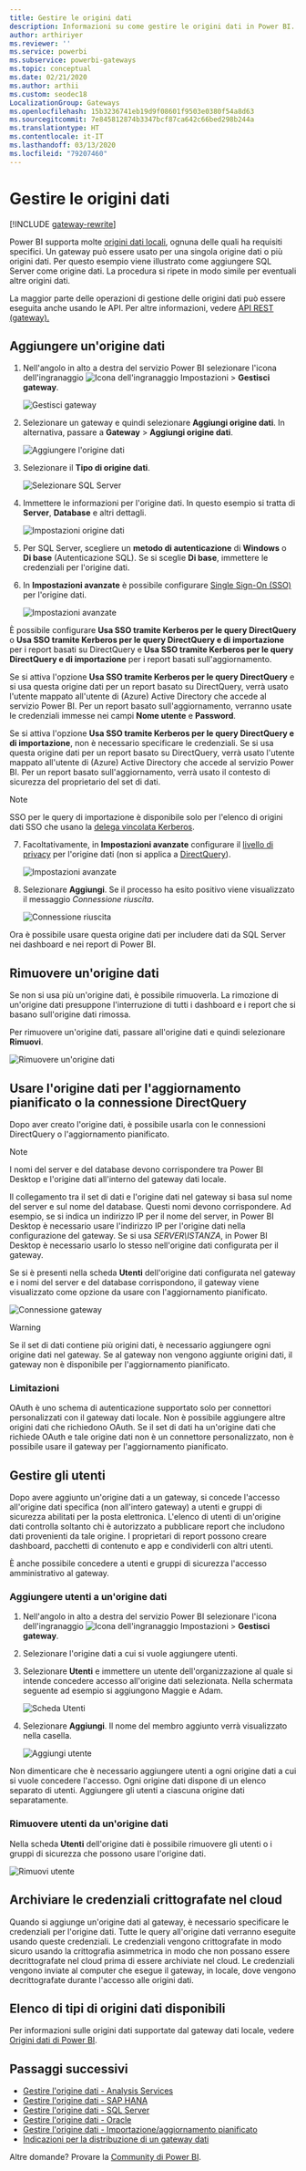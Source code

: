 ```yaml
---
title: Gestire le origini dati
description: Informazioni su come gestire le origini dati in Power BI.
author: arthiriyer
ms.reviewer: ''
ms.service: powerbi
ms.subservice: powerbi-gateways
ms.topic: conceptual
ms.date: 02/21/2020
ms.author: arthii
ms.custom: seodec18
LocalizationGroup: Gateways
ms.openlocfilehash: 15b3236741eb19d9f08601f9503e0380f54a8d63
ms.sourcegitcommit: 7e845812874b3347bcf87ca642c66bed298b244a
ms.translationtype: HT
ms.contentlocale: it-IT
ms.lasthandoff: 03/13/2020
ms.locfileid: "79207460"
---
```

# <a name="manage-data-sources"></a>Gestire le origini dati

[!INCLUDE [gateway-rewrite](includes/gateway-rewrite.md)]

Power BI supporta molte [origini dati locali](power-bi-data-sources.md), ognuna delle quali ha requisiti specifici. Un gateway può essere usato per una singola origine dati o più origini dati. Per questo esempio viene illustrato come aggiungere SQL Server come origine dati. La procedura si ripete in modo simile per eventuali altre origini dati.

La maggior parte delle operazioni di gestione delle origini dati può essere eseguita anche usando le API. Per altre informazioni, vedere [API REST (gateway).](/rest/api/power-bi/gateways)

## <a name="add-a-data-source"></a>Aggiungere un'origine dati

1. Nell'angolo in alto a destra del servizio Power BI selezionare l'icona dell'ingranaggio ![Icona dell'ingranaggio Impostazioni](media/service-gateway-data-sources/icon-gear.png) > **Gestisci gateway**.

    ![Gestisci gateway](media/service-gateway-data-sources/manage-gateways.png)

2. Selezionare un gateway e quindi selezionare **Aggiungi origine dati**. In alternativa, passare a **Gateway** > **Aggiungi origine dati**.

    ![Aggiungere l'origine dati](media/service-gateway-data-sources/add-data-source.png)

3. Selezionare il **Tipo di origine dati**.

    ![Selezionare SQL Server](media/service-gateway-data-sources/select-sql-server.png)

4. Immettere le informazioni per l'origine dati. In questo esempio si tratta di **Server**, **Database** e altri dettagli. 

    ![Impostazioni origine dati](media/service-gateway-data-sources/data-source-settings.png)

5. Per SQL Server, scegliere un **metodo di autenticazione** di **Windows** o **Di base** (Autenticazione SQL). Se si sceglie **Di base**, immettere le credenziali per l'origine dati.

6. In **Impostazioni avanzate** è possibile configurare [Single Sign-On (SSO)](service-gateway-sso-overview.md) per l'origine dati. 

    ![Impostazioni avanzate](media/service-gateway-data-sources/advanced-settings-02.png)

È possibile configurare **Usa SSO tramite Kerberos per le query DirectQuery** o **Usa SSO tramite Kerberos per le query DirectQuery e di importazione** per i report basati su DirectQuery e **Usa SSO tramite Kerberos per le query DirectQuery e di importazione** per i report basati sull'aggiornamento.

Se si attiva l'opzione **Usa SSO tramite Kerberos per le query DirectQuery** e si usa questa origine dati per un report basato su DirectQuery, verrà usato l'utente mappato all'utente di (Azure) Active Directory che accede al servizio Power BI. Per un report basato sull'aggiornamento, verranno usate le credenziali immesse nei campi **Nome utente** e **Password**.

Se si attiva l'opzione **Usa SSO tramite Kerberos per le query DirectQuery e di importazione**, non è necessario specificare le credenziali. Se si usa questa origine dati per un report basato su DirectQuery, verrà usato l'utente mappato all'utente di (Azure) Active Directory che accede al servizio Power BI.  Per un report basato sull'aggiornamento, verrà usato il contesto di sicurezza del proprietario del set di dati.

> [!NOTE]
>SSO per le query di importazione è disponibile solo per l'elenco di origini dati SSO che usano la [delega vincolata Kerberos](service-gateway-sso-kerberos.md).

7. Facoltativamente, in **Impostazioni avanzate** configurare il [livello di privacy](https://support.office.com/article/Privacy-levels-Power-Query-CC3EDE4D-359E-4B28-BC72-9BEE7900B540) per l'origine dati (non si applica a [DirectQuery](desktop-directquery-about.md)).

    ![Impostazioni avanzate](media/service-gateway-data-sources/advanced-settings.png)

8. Selezionare **Aggiungi**. Se il processo ha esito positivo viene visualizzato il messaggio *Connessione riuscita*.

    ![Connessione riuscita](media/service-gateway-data-sources/connection-successful.png)

Ora è possibile usare questa origine dati per includere dati da SQL Server nei dashboard e nei report di Power BI.

## <a name="remove-a-data-source"></a>Rimuovere un'origine dati

Se non si usa più un'origine dati, è possibile rimuoverla. La rimozione di un'origine dati presuppone l'interruzione di tutti i dashboard e i report che si basano sull'origine dati rimossa.

Per rimuovere un'origine dati, passare all'origine dati e quindi selezionare **Rimuovi**.

![Rimuovere un'origine dati](media/service-gateway-data-sources/remove-data-source.png)

## <a name="use-the-data-source-for-scheduled-refresh-or-directquery"></a>Usare l'origine dati per l'aggiornamento pianificato o la connessione DirectQuery

Dopo aver creato l'origine dati, è possibile usarla con le connessioni DirectQuery o l'aggiornamento pianificato.

> [!NOTE]
>I nomi del server e del database devono corrispondere tra Power BI Desktop e l'origine dati all'interno del gateway dati locale.

Il collegamento tra il set di dati e l'origine dati nel gateway si basa sul nome del server e sul nome del database. Questi nomi devono corrispondere. Ad esempio, se si indica un indirizzo IP per il nome del server, in Power BI Desktop è necessario usare l'indirizzo IP per l'origine dati nella configurazione del gateway. Se si usa *SERVER\ISTANZA*, in Power BI Desktop è necessario usarlo lo stesso nell'origine dati configurata per il gateway.

Se si è presenti nella scheda **Utenti** dell'origine dati configurata nel gateway e i nomi del server e del database corrispondono, il gateway viene visualizzato come opzione da usare con l'aggiornamento pianificato.

![Connessione gateway](media/service-gateway-data-sources/gateway-connection.png)

> [!WARNING]
> Se il set di dati contiene più origini dati, è necessario aggiungere ogni origine dati nel gateway. Se al gateway non vengono aggiunte origini dati, il gateway non è disponibile per l'aggiornamento pianificato.

### <a name="limitations"></a>Limitazioni

OAuth è uno schema di autenticazione supportato solo per connettori personalizzati con il gateway dati locale. Non è possibile aggiungere altre origini dati che richiedono OAuth. Se il set di dati ha un'origine dati che richiede OAuth e tale origine dati non è un connettore personalizzato, non è possibile usare il gateway per l'aggiornamento pianificato.

## <a name="manage-users"></a>Gestire gli utenti

Dopo avere aggiunto un'origine dati a un gateway, si concede l'accesso all'origine dati specifica (non all'intero gateway) a utenti e gruppi di sicurezza abilitati per la posta elettronica. L'elenco di utenti di un'origine dati controlla soltanto chi è autorizzato a pubblicare report che includono dati provenienti da tale origine. I proprietari di report possono creare dashboard, pacchetti di contenuto e app e condividerli con altri utenti.

È anche possibile concedere a utenti e gruppi di sicurezza l'accesso amministrativo al gateway.

### <a name="add-users-to-a-data-source"></a>Aggiungere utenti a un'origine dati

1. Nell'angolo in alto a destra del servizio Power BI selezionare l'icona dell'ingranaggio ![Icona dell'ingranaggio Impostazioni](media/service-gateway-data-sources/icon-gear.png) > **Gestisci gateway**.

2. Selezionare l'origine dati a cui si vuole aggiungere utenti.

3. Selezionare **Utenti** e immettere un utente dell'organizzazione al quale si intende concedere accesso all'origine dati selezionata. Nella schermata seguente ad esempio si aggiungono Maggie e Adam.

    ![Scheda Utenti](media/service-gateway-data-sources/users-tab.png)

4. Selezionare **Aggiungi**. Il nome del membro aggiunto verrà visualizzato nella casella.

    ![Aggiungi utente](media/service-gateway-data-sources/add-user.png)

Non dimenticare che è necessario aggiungere utenti a ogni origine dati a cui si vuole concedere l'accesso. Ogni origine dati dispone di un elenco separato di utenti. Aggiungere gli utenti a ciascuna origine dati separatamente.

### <a name="remove-users-from-a-data-source"></a>Rimuovere utenti da un'origine dati

Nella scheda **Utenti** dell'origine dati è possibile rimuovere gli utenti o i gruppi di sicurezza che possono usare l'origine dati.

![Rimuovi utente](media/service-gateway-data-sources/remove-user.png)

## <a name="store-encrypted-credentials-in-the-cloud"></a>Archiviare le credenziali crittografate nel cloud

Quando si aggiunge un'origine dati al gateway, è necessario specificare le credenziali per l'origine dati. Tutte le query all'origine dati verranno eseguite usando queste credenziali. Le credenziali vengono crittografate in modo sicuro usando la crittografia asimmetrica in modo che non possano essere decrittografate nel cloud prima di essere archiviate nel cloud. Le credenziali vengono inviate al computer che esegue il gateway, in locale, dove vengono decrittografate durante l'accesso alle origini dati.

## <a name="list-of-available-data-source-types"></a>Elenco di tipi di origini dati disponibili

Per informazioni sulle origini dati supportate dal gateway dati locale, vedere [Origini dati di Power BI](power-bi-data-sources.md).

## <a name="next-steps"></a>Passaggi successivi

* [Gestire l'origine dati - Analysis Services](service-gateway-enterprise-manage-ssas.md)
* [Gestire l'origine dati - SAP HANA](service-gateway-enterprise-manage-sap.md)
* [Gestire l'origine dati - SQL Server](service-gateway-enterprise-manage-sql.md)
* [Gestire l'origine dati - Oracle](service-gateway-onprem-manage-oracle.md)
* [Gestire l'origine dati - Importazione/aggiornamento pianificato](service-gateway-enterprise-manage-scheduled-refresh.md)
* [Indicazioni per la distribuzione di un gateway dati](service-gateway-deployment-guidance.md)

Altre domande? Provare la [Community di Power BI](https://community.powerbi.com/).
